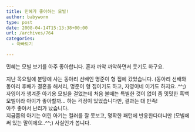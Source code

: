 ```yaml
---
title: 민혜가 좋아하는 모빌!
author: babyworm
type: post
date: 2008-04-14T15:13:38+00:00
url: /archives/764
categories:
  - 아빠되기

---
```

민혜는 모빌 보기를 아주 좋아합니다. 혼자 까악 까악하면서 웃기도 하구요.

지난 목요일에 분당에 사는 동아리 선배인 명준이 형 집에 갔었습니다. (동아리 선배와 동아리 후배가 결혼을 해서리, 명준이 형 집이기도 하고, 자영이네 이기도 하지요..^^;) 자영이가 챙겨준 아기용 모빌을 걸었는데 처음 볼때는 특별한 것이 없이 좀 밋밋한 흑백 모빌이라 아이가 좋아할까&#8230; 하는 걱정이 있었습니다만, 결과는 대 만족!  
아주 좋아서 난리가 났습니다.  
지금쯤의 아기는 어린 아기는 컬러를 잘 못보고, 명확한 패턴에 반응한다더니만 (모빌에 써 있는 말이에요..^^;) 사실인가 봅니다.